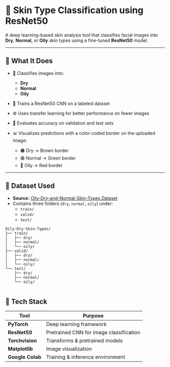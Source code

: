 # 🧴 Skin Type Classification using ResNet50

A deep learning-based skin analysis tool that classifies facial images into **Dry**, **Normal**, or **Oily** skin types using a fine-tuned **ResNet50** model.

---

## 📸 What It Does

- 🧠 Classifies images into:
  - **Dry**
  - **Normal**
  - **Oily**

- 🔄 Trains a ResNet50 CNN on a labeled dataset
- ⚙️ Uses transfer learning for better performance on fewer images
- 🎯 Evaluates accuracy on validation and test sets
- 📊 Visualizes predictions with a color-coded border on the uploaded image:
  - 🟤 Dry → Brown border  
  - 🟢 Normal → Green border  
  - 🔴 Oily → Red border

---

## 📂 Dataset Used

- **Source**: [Oily-Dry-and-Normal-Skin-Types Dataset](https://www.kaggle.com/datasets/shakyadissanayake/oily-dry-and-normal-skin-types-dataset/data)
- Contains three folders (`dry`, `normal`, `oily`) under:
  - `train/`
  - `valid/`
  - `test/`

```text
Oily-Dry-Skin-Types/
├── train/
│   ├── dry/
│   ├── normal/
│   └── oily/
├── valid/
│   ├── dry/
│   ├── normal/
│   └── oily/
└── test/
    ├── dry/
    ├── normal/
    └── oily/


```
## 🧠 Tech Stack

| Tool           | Purpose                                 |
|----------------|-----------------------------------------|
| **PyTorch**     | Deep learning framework                 |
| **ResNet50**    | Pretrained CNN for image classification |
| **Torchvision** | Transforms & pretrained models          |
| **Matplotlib**  | Image visualization                     |
| **Google Colab**| Training & inference environment        |
